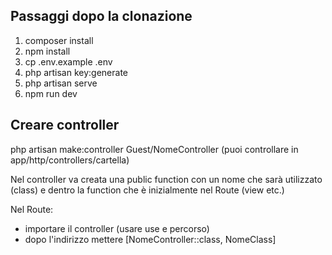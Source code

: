## Passaggi dopo la clonazione

1. composer install
2. npm install
3. cp .env.example .env
4. php artisan key:generate
5. php artisan serve
6. npm run dev


## Creare controller

php artisan make:controller Guest/NomeController
(puoi controllare in app/http/controllers/cartella)

Nel controller va creata una public function con un nome che sarà utilizzato (class) e dentro la function che è inizialmente nel Route (view etc.)

Nel Route: 
- importare il controller (usare use e percorso)
- dopo l'indirizzo mettere [NomeController::class, NomeClass]
